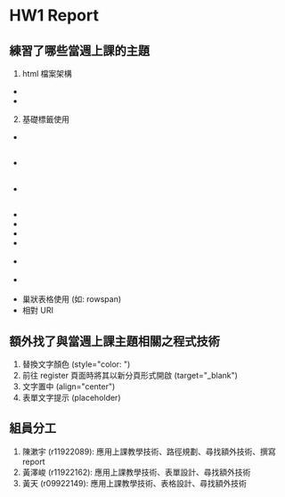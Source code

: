 # HW1 Report

## 練習了哪些當週上課的主題

1. html 檔案架構

- <head></head>
- <body></body>

2. 基礎標籤使用

- <title></title>
- <h2></h2>
- <p></p>
- <br />
- <u></u>
- <a></a>
- <ul></ul>
- <table></table>
- <form></form>
- 巢狀表格使用 (如: rowspan)
- 相對 URI

## 額外找了與當週上課主題相關之程式技術

1. 替換文字顏色 (style="color: ")
2. 前往 register 頁面時將其以新分頁形式開啟 (target="\_blank")
3. 文字置中 (align="center")
4. 表單文字提示 (placeholder)

## 組員分工

1. 陳漱宇 (r11922089): 應用上課教學技術、路徑規劃、尋找額外技術、撰寫 report
2. 黃澤峻 (r11922162): 應用上課教學技術、表單設計、尋找額外技術
3. 黃天 (r09922149): 應用上課教學技術、表格設計、尋找額外技術
